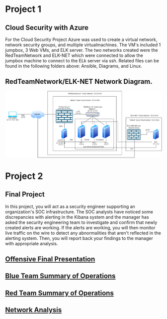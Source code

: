 # Project 1

## Cloud Security with Azure
For the Cloud Security Project Azure was used to create a virtual network, network security groups, and multiple virtualmachines. The VM's included 1 jumpbox, 3 Web VMs, and ELK server. The two networks created were the RedTeamNetwork and ELK-NET which were connected to allow the jumpbox machine to connect to the ELk server via ssh. Related files can be found in the following folders above: Ansible, Diagrams, and Linux.

## RedTeamNetwork/ELK-NET Network Diagram.
![](Diagrams/ELK%20Network%20Diagram.drawio.png)


# Project 2

## Final Project
In this project, you will act as a security engineer supporting an organization's SOC infrastructure. The SOC analysts have noticed some discrepancies with alerting in the Kibana system and the manager has asked the security engineering team to investigate and confirm that newly created alerts are working.
If the alerts are working, you will then monitor live traffic on the wire to detect any abnormalities that aren't reflected in the alerting system. Then, you will report back your findings to the manager with appropriate analysis.

## [Offensive Final Presentation](https://docs.google.com/presentation/d/1aRD6HB3ZYJU_wTdlGpNOthTL7h1OUp_UZRt6MUtxF00/edit?usp=sharing)
## [Blue Team Summary of Operations](https://docs.google.com/document/d/1icc_157q9FzQn3pI10Lnen55fk3Y4lHVIAbdlJQbLkk/edit?usp=sharing)
## [Red Team Summary of Operations](https://docs.google.com/document/d/1YFoC1JFd_XLAaEEdCkICSO9LpEQ9QY-0m5JxPqNG9u8/edit?usp=sharing)
## [Network Analysis](https://docs.google.com/document/d/1E4kA9mWDyfQQt10aqM9eT2iE1FPukXpHpzD8Z2eyOs8/edit?usp=sharing)
